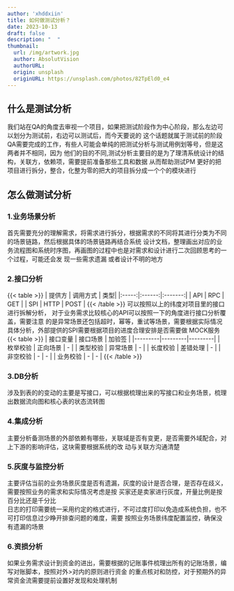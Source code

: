 ```yaml
---
author: 'xhddxiin'
title: 如何做测试分析？
date: 2023-10-13
draft: false
description: "  "
thumbnail:
  url: /img/artwork.jpg
  author: AbsolutVision
  authorURL: 
  origin: unsplash
  originURL: https://unsplash.com/photos/82TpEld0_e4
---
```

## 什么是测试分析
我们站在QA的角度去审视一个项目，如果把测试阶段作为中心阶段，那么左边可以划分为测试前，右边可以测试后，而今天要说的
这个话题就属于测试前的阶段QA需要完成的工作，有些人可能会单纯的把测试分析与测试用例划等号，但是这两者并不相同，因为
他们的目的不同,测试分析主要目的是为了理清系统设计的结构，关联方，依赖项，需要提前准备那些工具和数据 从而帮助测试PM
更好的把项目进行拆分，整合，化整为零的把大的项目拆分成一个个的模块进行

## 怎么做测试分析
### 1.业务场景分析
首先需要充分的理解需求，将需求进行拆分，根据需求的不同将其进行分类为不同的场景链路，然后根据具体的场景链路再结合系统
设计文档，整理画出对应的业务流程图和系统时序图，再画图的过程中也是对需求和设计进行二次回顾思考的一个过程，可能还会发
现一些需求遗漏 或者设计不明的地方
### 2.接口分析
{{< table >}}
|  提供方   |  调用方式  |  类型|
|:-----:|:------:|:-------:|
|  API  |  RPC   |   GET   |
|  SPI  |  HTTP  |   POST  |
{{< /table >}}
可以按照以上的纬度对项目里的接口进行拆解分析， 对于业务需求比较核心的API可以按照一下的角度进行接口分析覆盖，需要注意
的是异常场景还包括超时，幂等，重试等场景，需要根据实际情况具体分析，外部提供的SPI需要根据项目的进度合理安排是否需要做
MOCK服务
{{< table >}}
| 接口变量 | 接口场景 | 加验签 |
|---------|---------|---------|
| 枚举校验  | 正向场景 | -     |
| 类型校验  | 异常场景 | -     |
| 长度校验  | 差错处理 | -     |
| 非空校验  | -     | -     |
| 业务校验  | -     | -     |
{{< /table >}}
### 3.DB分析
涉及到表的的变动的主要是写接口，可以根据梳理出来的写接口和业务场景，梳理出数据流向图和核心表的状态流转图
### 4.集成分析
主要分析备测场景的外部依赖有哪些，关联域是否有变更，是否需要外域配合，对上下游的影响评估，这块需要根据系统的改
动与关联方沟通清楚
### 5.灰度与监控分析
主要评估当前的业务场景灰度是否有遗漏，灰度的设计是否合理，是否存在歧义，需要按照业务的需求和实际情况考虑是按
买家还是卖家进行灰度，开量比例是按百分比还是千分比\
日志的打印需要统一采用约定的格式进行，不可过度打印以免造成系统负担，也不可打印信息过少睁开排查问题的难度，需要
按照业务场景纬度配置监控，确保没有遗漏的场景
### 6.资损分析
如果业务需求设计到资金的进出，需要根据的记账事件梳理出所有的记账场景，编写对账脚本，按照对外>对内的原则进行资金
的重点核对和防控，对于预期外的异常资金流需要提前设置好发现和处理机制
